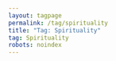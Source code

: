 ```yaml
---
layout: tagpage
permalink: /tag/spirituality
title: "Tag: Spirituality"
tag: Spirituality
robots: noindex
---
```

